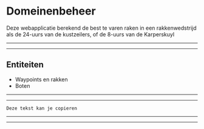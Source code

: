 # Domeinenbeheer

Deze webapplicatie berekend de best te varen raken in een rakkenwedstrijd als de 24-uurs van de kustzeilers, of de 8-uurs van de Karperskuyl

***
***

## Entiteiten

- Waypoints en rakken
- Boten

***
***

```text
Deze tekst kan je copieren
```

***
***
